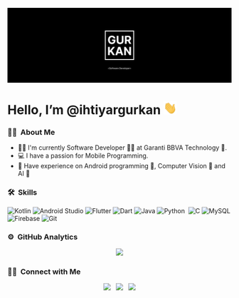 [![Header](https://raw.githubusercontent.com/ihtiyargurkan/ihtiyargurkan/main/linkedin.png "Header")](https://some-url.dev/)


# Hello, I’m @ihtiyargurkan <img src="https://raw.githubusercontent.com/ihtiyargurkan/ihtiyargurkan/main/wave.gif" width="30px">
 
 ### 👨‍💻 &nbsp;About Me

- 👨‍💼 I'm currently Software Developer 👨‍💻 at Garanti BBVA Technology 🏦.
- 💻 I have a passion for Mobile Programming.    
- 🔬 Have experience on Android programming 📱, Computer Vision 🥽 and AI 🤖


### 🛠 &nbsp;Skills

![Kotlin](https://img.shields.io/badge/kotlin-%230095D5.svg?style=for-the-badge&logo=kotlin&logoColor=white)
![Android Studio](https://img.shields.io/badge/Android%20Studio-3DDC84.svg?style=for-the-badge&logo=android-studio&logoColor=white)
![Flutter](https://img.shields.io/badge/Flutter-%2302569B.svg?style=for-the-badge&logo=Flutter&logoColor=white)
![Dart](https://img.shields.io/badge/dart-%230175C2.svg?style=for-the-badge&logo=dart&logoColor=white)
![Java](https://img.shields.io/badge/java-%23ED8B00.svg?style=for-the-badge&logo=java&logoColor=white)
![Python](https://img.shields.io/badge/Python-14354C?style=for-the-badge&logo=python&logoColor=white)&nbsp;
![C](https://img.shields.io/badge/c-%2300599C.svg?style=for-the-badge&logo=c&logoColor=white)
![MySQL](https://img.shields.io/badge/mysql-%2300f.svg?style=for-the-badge&logo=mysql&logoColor=white)
![Firebase](https://img.shields.io/badge/firebase-%23039BE5.svg?style=for-the-badge&logo=firebase)
![Git](https://img.shields.io/badge/git-%23F05033.svg?style=for-the-badge&logo=git&logoColor=white)


 ### ⚙️ &nbsp;GitHub Analytics

<p align="center">
<a href="https://github.com/ihtiyargurkan">
<img height="150em" src="https://github-readme-stats.vercel.app/api/top-langs/?username=ihtiyargurkan&layout=compact&theme=dracula"/>
</a>
</p>
 

### 🤝🏻 &nbsp;Connect with Me
<p align='center'>
<a href="https://twitter.com/ygihtiyar"><img height="30" src="https://github.com/WaylonWalker/WaylonWalker/blob/main/icon/twitter.png?raw=true"></a>&nbsp;&nbsp;
<a href="https://www.instagram.com/ygurkanihtiyar/"><img height="30" src="https://github.com/WaylonWalker/WaylonWalker/blob/main/icon/instagram.jpg?raw=true"></a>&nbsp;&nbsp;
<a href="https://www.linkedin.com/in/ygihtiyar//"><img height="30" src="https://github.com/WaylonWalker/WaylonWalker/blob/main/icon/linkedin.png?raw=true"></a>
</p>

